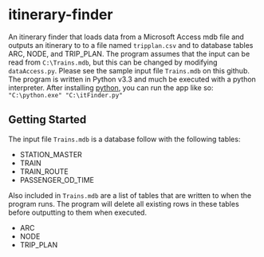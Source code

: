 # itinerary-finder
An itinerary finder that loads data from a Microsoft Access mdb file and outputs an itinerary to to a file named `tripplan.csv` and to database tables ARC, NODE, and TRIP_PLAN.
The program assumes that the input can be read from `C:\Trains.mdb`, but this can be changed by modifying `dataAccess.py`. Please see the sample input file `Trains.mdb` on this github.
The program is written in Python v3.3 and much be executed with a python interpreter.
After installing [python](https://www.python.org/downloads/), you can run the app like so:
`"C:\python.exe" "C:\itFinder.py"`

## Getting Started
The input file `Trains.mdb` is a database follow with the following tables:
 - STATION_MASTER
 - TRAIN
 - TRAIN_ROUTE
 - PASSENGER_OD_TIME

Also included in `Trains.mdb` are a list of tables that are written to when the program runs. The program will delete all existing rows in these tables before outputting to them when executed.
 - ARC
 - NODE
 - TRIP_PLAN
